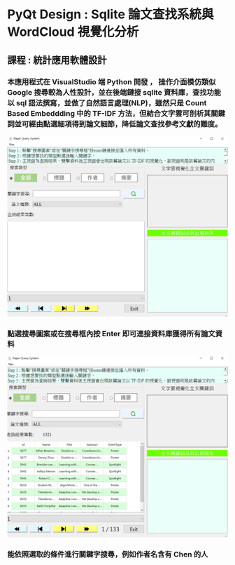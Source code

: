 # PyQt Design : Sqlite 論文查找系統與 WordCloud 視覺化分析
## 課程 : 統計應用軟體設計
### 本應用程式在 VisualStudio 端 Python 開發 ， 操作介面模仿類似 Google 搜尋較為人性設計，並在後端鏈接 sqlite 資料庫，查找功能以 sql 語法撰寫，並做了自然語言處理(NLP)，雖然只是 Count Based Embeddding 中的 TF-IDF 方法，但結合文字雲可剖析其關鍵詞並可經由點選細項得到論文細節，降低論文查找參考文獻的難度。
![img](https://github.com/YanChen0819/PyQt_design/blob/main/guide/Assignement2_ui_1.PNG)
### 點選搜尋圖案或在搜尋框內按 Enter 即可連接資料庫獲得所有論文資料 
![img](https://github.com/YanChen0819/PyQt_design/blob/main/guide/Assignement2_ui_2.PNG)
### 能依照選取的條件進行關鍵字搜尋，例如作者名含有 Chen 的人
